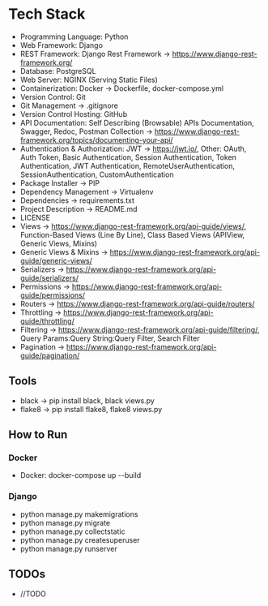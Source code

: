 # Tech Stack
* Programming Language: Python
* Web Framework: Django
* REST Framework: Django Rest Framework -> https://www.django-rest-framework.org/
* Database: PostgreSQL
* Web Server: NGINX (Serving Static Files)
* Containerization: Docker -> Dockerfile, docker-compose.yml
* Version Control: Git
* Git Management -> .gitignore
* Version Control Hosting: GitHub
* API Documentation: Self Describing (Browsable) APIs Documentation, Swagger, Redoc, Postman Collection -> https://www.django-rest-framework.org/topics/documenting-your-api/
* Authentication & Authorization: JWT -> https://jwt.io/, Other: OAuth, Auth Token, Basic Authentication, Session Authentication, Token Authentication, JWT Authentication, RemoteUserAuthentication, SessionAuthentication, CustomAuthentication
* Package Installer -> PIP
* Dependency Management -> Virtualenv
* Dependencies -> requirements.txt
* Project Description -> README.md
* LICENSE
* Views -> https://www.django-rest-framework.org/api-guide/views/, Function-Based Views (Line By Line), Class Based Views (APIView, Generic Views, Mixins)
* Generic Views & Mixins -> https://www.django-rest-framework.org/api-guide/generic-views/
* Serializers -> https://www.django-rest-framework.org/api-guide/serializers/
* Permissions -> https://www.django-rest-framework.org/api-guide/permissions/
* Routers -> https://www.django-rest-framework.org/api-guide/routers/
* Throttling -> https://www.django-rest-framework.org/api-guide/throttling/
* Filtering -> https://www.django-rest-framework.org/api-guide/filtering/, Query Params:Query String:Query Filter, Search Filter
* Pagination -> https://www.django-rest-framework.org/api-guide/pagination/

## Tools
* black -> pip install black, black views.py
* flake8 -> pip install flake8, flake8 views.py

## How to Run
### Docker
* Docker: docker-compose up --build
### Django
  * python manage.py makemigrations
  * python manage.py migrate
  * python manage.py collectstatic
  * python manage.py createsuperuser
  * python manage.py runserver

## TODOs
* //TODO